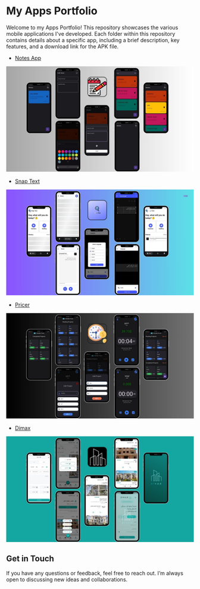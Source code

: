 # My Apps Portfolio
Welcome to my Apps Portfolio! This repository showcases the various mobile applications I've developed. Each folder within this repository contains details about a specific app, including a brief description, key features, and a download link for the APK file.

- [Notes App](./notes/README.md)
  
![Notes Image](./notes/notes_app.jpg)

- [Snap Text](./snap_text/README.md)

![Snap Text Image](./snap_text/snap_text_app.jpg)

- [Pricer](./pricer/README.md)

![Pricer Image](./pricer/pricer_app.jpg)

- [Dimax](./dimax/README.md)

![Dimax Image](./dimax/dimax_app.jpg)

## Get in Touch
If you have any questions or feedback, feel free to reach out. I’m always open to discussing new ideas and collaborations.
